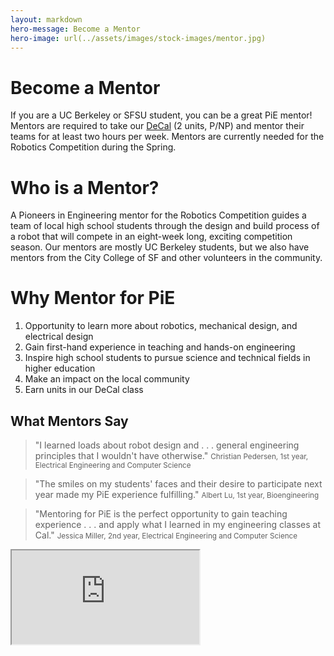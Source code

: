 ```yaml
---
layout: markdown
hero-message: Become a Mentor
hero-image: url(../assets/images/stock-images/mentor.jpg)
---
```


# Become a Mentor
If you are a UC Berkeley or SFSU student, you can be a great PiE mentor! Mentors are required to take our [DeCal](http://decal.berkeley.edu/courses/96) (2 units, P/NP) and mentor their teams for at least two hours per week.  Mentors are currently needed for the Robotics Competition during the Spring.

# Who is a Mentor?
A Pioneers in Engineering mentor for the Robotics Competition guides a team of local high school students through the design and build process of a robot that will compete in an eight-week long, exciting competition season. Our mentors are mostly UC Berkeley students, but we also have mentors from the City College of SF and other volunteers in the community.

# Why Mentor for PiE
1. Opportunity to learn more about robotics, mechanical design, and electrical design
2. Gain first-hand experience in teaching and hands-on engineering
3. Inspire high school students to pursue science and technical fields in higher education
4. Make an impact on the local community
5. Earn units in our DeCal class

<div class="row vertical-align">
    <div class="col-md-6">
        <h2>What Mentors Say</h2>
        <blockquote>
            "I learned loads about robot design and . . . general engineering principles that I wouldn't have otherwise."
            <small>Christian Pedersen, 1st year, Electrical Engineering and Computer Science</small>
        </blockquote>
        <blockquote>
            "The smiles on my students' faces and their desire to participate next year made my PiE experience fulfilling."
            <small>Albert Lu, 1st year, Bioengineering</small>
        </blockquote>
        <blockquote>
            "Mentoring for PiE is the perfect opportunity to gain teaching experience . . . and apply what I learned in my engineering classes at Cal."
            <small>Jessica Miller, 2nd year, Electrical Engineering and Computer Science</small>
        </blockquote>
    </div>
    <div class="col-md-6">
        <div class="embed-responsive embed-responsive-16by9">
            <iframe class="embed-responsive-item" src="https://www.youtube.com/embed/zQPqf-cxs0A" allowfullscreen></iframe>
        </div>
    </div>
</div>

